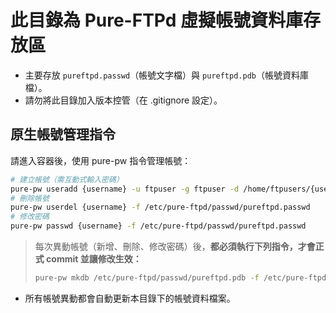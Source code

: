 # 此目錄為 Pure-FTPd 虛擬帳號資料庫存放區

- 主要存放 `pureftpd.passwd`（帳號文字檔）與 `pureftpd.pdb`（帳號資料庫檔）。
- 請勿將此目錄加入版本控管（在 .gitignore 設定）。

## 原生帳號管理指令

請進入容器後，使用 pure-pw 指令管理帳號：

```sh
# 建立帳號（需互動式輸入密碼）
pure-pw useradd {username} -u ftpuser -g ftpuser -d /home/ftpusers/{username} -f /etc/pure-ftpd/passwd/pureftpd.passwd
# 刪除帳號
pure-pw userdel {username} -f /etc/pure-ftpd/passwd/pureftpd.passwd
# 修改密碼
pure-pw passwd {username} -f /etc/pure-ftpd/passwd/pureftpd.passwd
```

> 每次異動帳號（新增、刪除、修改密碼）後，**都必須執行下列指令，才會正式 commit 並讓修改生效：**
>
> ```sh
> pure-pw mkdb /etc/pure-ftpd/passwd/pureftpd.pdb -f /etc/pure-ftpd/passwd/pureftpd.passwd
> ```

- 所有帳號異動都會自動更新本目錄下的帳號資料檔案。
